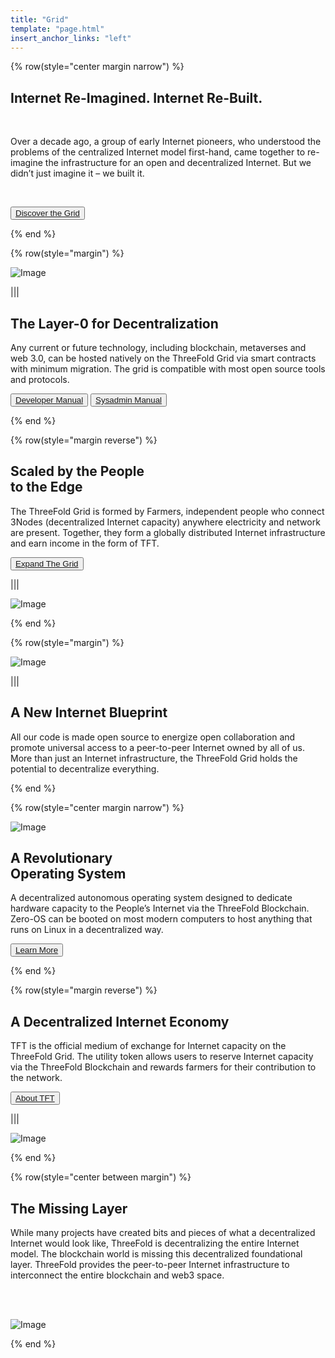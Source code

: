 ```yaml
---
title: "Grid"
template: "page.html"
insert_anchor_links: "left"
---
```

<!-- section 1  -->

{% row(style="center margin narrow") %}

## Internet **Re-Imagined.** Internet **Re-Built.**

<br>

Over a decade ago, a group of early Internet pioneers, who understood the problems of the centralized Internet model first-hand, came together to re-imagine the infrastructure for an open and decentralized Internet. But we didn’t just imagine it – we built it.

<br>

<button>[Discover the Grid](https://manual.grid.tf/intro/grid3_howitworks.html)</button>

{% end %}

<!-- section 2  -->

{% row(style="margin") %}

![Image](grid_people.jpg)

|||

## The Layer-0 for **Decentralization**

Any current or future technology, including blockchain, metaverses and web 3.0, can be hosted natively on the ThreeFold Grid via smart contracts with minimum migration. The grid is compatible with most open source tools and protocols.

<button>[Developer Manual](https://manual.grid.tf/developers/developers.html)</button>
<button>[Sysadmin Manual](https://manual.grid.tf/system_administrators/system_administrators.html)</button>

{% end %}

<!-- section 3  -->

{% row(style="margin reverse") %}

## Scaled by the People <br> **to the Edge**

The ThreeFold Grid is formed by Farmers, independent people who connect 3Nodes (decentralized Internet capacity) anywhere electricity and network are present. Together, they form a globally distributed Internet infrastructure and earn income in the form of TFT.

<button>[Expand The Grid](/farm)</button>

|||

![Image](grid_scaled.png)

{% end %}

<!-- section 4  -->

{% row(style="margin") %}

![Image](grid_new_internet.jpg)

|||

## A New **Internet Blueprint**

All our code is made open source to energize open collaboration and promote universal access to a peer-to-peer Internet owned by all of us. More than just an Internet infrastructure, the ThreeFold Grid holds the potential to decentralize everything.

{% end %}


<!-- section 5 -->


{% row(style="center margin narrow") %}

![Image](zero_os.png#medium)

## A Revolutionary <br> **Operating System**

A decentralized autonomous operating system designed to dedicate hardware capacity to the People’s Internet via the ThreeFold Blockchain. Zero-OS can be booted on most modern computers to host anything that runs on Linux in a decentralized way.


<button>[Learn More](https://manual.grid.tf/concepts/grid3_components.html#0-os-or-zos)</button>

{% end %}

<!-- section 6  -->

{% row(style="margin reverse") %}

## A Decentralized **Internet Economy**

TFT is the official medium of exchange for Internet capacity on the ThreeFold Grid. The utility token allows users to reserve Internet capacity via the ThreeFold Blockchain and rewards farmers for their contribution to the network.

<button>[About TFT](/tft)</button>

|||

![Image](grid_decenter.jpg)

{% end %}

<!-- section 3 (world of farmers) -->

{% row(style="center between margin") %}

## The **Missing Layer**

While many projects have created bits and pieces of what a decentralized Internet would look like, ThreeFold is decentralizing the entire Internet model. The blockchain world is missing this decentralized foundational layer. ThreeFold provides the peer-to-peer Internet infrastructure to interconnect the entire blockchain and web3 space.

<br>
<br>

![Image](tft_table.png#mx-auto)

{% end %}